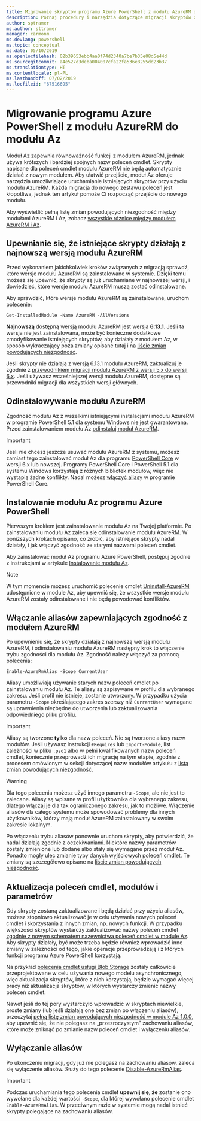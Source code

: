 ```yaml
---
title: Migrowanie skryptów programu Azure PowerShell z modułu AzureRM do modułu Az
description: Poznaj procedury i narzędzia dotyczące migracji skryptów z modułu AzureRM do nowego modułu Az.
author: sptramer
ms.author: sttramer
manager: carmonm
ms.devlang: powershell
ms.topic: conceptual
ms.date: 05/10/2019
ms.openlocfilehash: 02b39653ebb4aa0f74d2340a7be7b35e08d5e44d
ms.sourcegitcommit: a4e527d3deba004007cfa22fa536e8255dd23b37
ms.translationtype: HT
ms.contentlocale: pl-PL
ms.lasthandoff: 07/02/2019
ms.locfileid: "67516695"
---
```

# <a name="migrate-azure-powershell-from-azurerm-to-az"></a>Migrowanie programu Azure PowerShell z modułu AzureRM do modułu Az

Moduł Az zapewnia równoważność funkcji z modułem AzureRM, jednak używa krótszych i bardziej spójnych nazw poleceń cmdlet.
Skrypty napisane dla poleceń cmdlet modułu AzureRM nie będą automatycznie działać z nowym modułem. Aby ułatwić przejście, moduł Az oferuje narzędzia umożliwiające uruchamianie istniejących skryptów przy użyciu modułu AzureRM. Każda migracja do nowego zestawu poleceń jest kłopotliwa, jednak ten artykuł pomoże Ci rozpocząć przejście do nowego modułu.

Aby wyświetlić pełną listę zmian powodujących niezgodność między modułami AzureRM i Az, zobacz [wszystkie różnice między modułem AzureRM i Az](migrate-az-1.0.0.md).

## <a name="ensure-existing-scripts-work-with-the-latest-azurerm-release"></a>Upewnianie się, że istniejące skrypty działają z najnowszą wersją modułu AzureRM

Przed wykonaniem jakichkolwiek kroków związanych z migracją sprawdź, które wersje modułu AzureRM są zainstalowane w systemie. Dzięki temu możesz się upewnić, że skrypty są już uruchamiane w najnowszej wersji, i dowiedzieć, które wersje modułu AzureRM muszą zostać odinstalowane.

Aby sprawdzić, które wersje modułu AzureRM są zainstalowane, uruchom polecenie:

```powershell-interactive
Get-InstalledModule -Name AzureRM -AllVersions
```

__Najnowszą__ dostępną wersją modułu AzureRM jest wersja __6.13.1__. Jeśli ta wersja nie jest zainstalowana, może być konieczne dodatkowe zmodyfikowanie istniejących skryptów, aby działały z modułem Az, w sposób wykraczający poza zmiany opisane tutaj i na [liście zmian powodujących niezgodność](migrate-az-1.0.0.md).

Jeśli skrypty nie działają z wersją 6.13.1 modułu AzureRM, zaktualizuj je zgodnie z [przewodnikiem migracji modułu AzureRM z wersji 5.x do wersji 6.x](/powershell/azure/azurerm/migration-guide.6.0.0).
Jeśli używasz wcześniejszej wersji modułu AzureRM, dostępne są przewodniki migracji dla wszystkich wersji głównych.

## <a name="uninstall-azurerm"></a>Odinstalowywanie modułu AzureRM

Zgodność modułu Az z wszelkimi istniejącymi instalacjami modułu AzureRM w programie PowerShell 5.1 dla systemu Windows nie jest gwarantowana. Przed zainstalowaniem modułu Az [odinstaluj moduł AzureRM](/powershell/azure/uninstall-az-ps#uninstall-the-azurerm-module).

> [!IMPORTANT]
>
> Jeśli nie chcesz jeszcze usuwać modułu AzureRM z systemu, możesz zamiast tego zainstalować moduł Az dla programu [PowerShell Core](/powershell/scripting/install/installing-powershell-core-on-windows) w wersji 6.x lub nowszej. Programy PowerShell Core i PowerShell 5.1 dla systemu Windows korzystają z różnych bibliotek modułów, więc nie wystąpią żadne konflikty. Nadal możesz [włączyć aliasy](#enable-azurerm-compatibility-aliases) w programie PowerShell Core.

## <a name="install-the-azure-powershell-az-module"></a>Instalowanie modułu Az programu Azure PowerShell

Pierwszym krokiem jest zainstalowanie modułu Az na Twojej platformie. Po zainstalowaniu modułu Az zaleca się odinstalowanie modułu AzureRM. W poniższych krokach opisano, co zrobić, aby istniejące skrypty nadal działały, i jak włączyć zgodność ze starymi nazwami poleceń cmdlet.

Aby zainstalować moduł Az programu Azure PowerShell, postępuj zgodnie z instrukcjami w artykule [Instalowanie modułu Az](install-az-ps.md).

> [!NOTE]
> W tym momencie możesz uruchomić polecenie cmdlet [Uninstall-AzureRM](/powershell/module/az.accounts/uninstall-azurerm) udostępnione w module Az, aby upewnić się, że wszystkie wersje modułu AzureRM zostały odinstalowane i nie będą powodować konfliktów.

## <a name="enable-azurerm-compatibility-aliases"></a>Włączanie aliasów zapewniających zgodność z modułem AzureRM

Po upewnieniu się, że skrypty działają z najnowszą wersją modułu AzureRM, i odinstalowaniu modułu AzureRM następny krok to włączenie trybu zgodności dla modułu Az. Zgodność należy włączyć za pomocą polecenia:

```powershell-interactive
Enable-AzureRmAlias -Scope CurrentUser
```

Aliasy umożliwiają używanie starych nazw poleceń cmdlet po zainstalowaniu modułu Az. Te aliasy są zapisywane w profilu dla wybranego zakresu. Jeśli profil nie istnieje, zostanie utworzony.
W przypadku użycia parametru `-Scope` określającego zakres szerszy niż `CurrentUser` wymagane są uprawnienia niezbędne do utworzenia lub zaktualizowania odpowiedniego pliku profilu.

> [!IMPORTANT]
> Aliasy są tworzone __tylko__ dla nazw poleceń. Nie są tworzone aliasy nazw modułów. Jeśli używasz instrukcji `#Requires` lub `Import-Module`, list zależności w pliku `.psd1` albo w pełni kwalifikowanych nazw poleceń cmdlet, koniecznie przeprowadź ich migrację na tym etapie, zgodnie z procesem omówionym w sekcji dotyczącej nazw modułów artykułu z [listą zmian powodujących niezgodność](migrate-az-1.0.0.md).

> [!WARNING]
>
> Dla tego polecenia możesz użyć innego parametru `-Scope`, ale nie jest to zalecane. Aliasy są wpisane w profil użytkownika dla wybranego zakresu, dlatego włączaj je dla tak ograniczonego zakresu, jak to możliwe. Włączenie aliasów dla całego systemu może spowodować problemy dla innych użytkowników, którzy mają moduł AzureRM zainstalowany w swoim zakresie lokalnym.

Po włączeniu trybu aliasów ponownie uruchom skrypty, aby potwierdzić, że nadal działają zgodnie z oczekiwaniami.
Niektóre nazwy parametrów zostały zmienione lub dodane albo stały się wymagane przez moduł Az. Ponadto mogły ulec zmianie typy danych wyjściowych poleceń cmdlet. Te zmiany są szczegółowo opisane na [liście zmian powodujących niezgodność](migrate-az-1.0.0.md).

## <a name="update-cmdlets-modules-and-parameters"></a>Aktualizacja poleceń cmdlet, modułów i parametrów

Gdy skrypty zostaną zaktualizowane i będą działać przy użyciu aliasów, możesz stopniowo aktualizować je w celu używania nowych poleceń cmdlet i skorzystania z innych zmian, np. nowych funkcji. W przypadku większości skryptów wystarczy zaktualizować nazwy poleceń cmdlet [zgodnie z nowym schematem nazewnictwa poleceń cmdlet w module Az](migrate-az-1.0.0.md#cmdlet-noun-prefix-changes). Aby skrypty działały, być może trzeba będzie również wprowadzić inne zmiany w zależności od tego, jakie operacje przeprowadzają i z których funkcji programu Azure PowerShell korzystają.

Na przykład [polecenia cmdlet usługi Blob Storage](migrate-az-1.0.0.md#azstorage-previously-azurestorage-and-azurermstorage) zostały całkowicie przeprojektowane w celu używania nowego modelu asynchronicznego, więc aktualizacja skryptów, które z nich korzystają, będzie wymagać więcej pracy niż aktualizacja skryptów, w których wystarczy zmienić nazwy poleceń cmdlet.

Nawet jeśli do tej pory wystarczyło wprowadzić w skryptach niewielkie, proste zmiany (lub jeśli działają one bez zmian po włączeniu aliasów), przeczytaj [pełną listę zmian powodujących niezgodność w module Az 1.0.0](migrate-az-1.0.0.md), aby upewnić się, że nie polegasz na „przezroczystym” zachowaniu aliasów, które może zniknąć po zmianie nazw poleceń cmdlet i wyłączeniu aliasów.

## <a name="disable-aliases"></a>Wyłączanie aliasów

Po ukończeniu migracji, gdy już nie polegasz na zachowaniu aliasów, zaleca się wyłączenie aliasów. Służy do tego polecenie [Disable-AzureRmAlias](/powershell/module/az.accounts/disable-azurermalias).

> [!IMPORTANT]
> Podczas uruchamiania tego polecenia cmdlet __upewnij się, że__ zostanie ono wywołane dla każdej wartości `-Scope`, dla której wywołano polecenie cmdlet `Enable-AzureRmAlias`. W przeciwnym razie w systemie mogą nadal istnieć skrypty polegające na zachowaniu aliasów.
